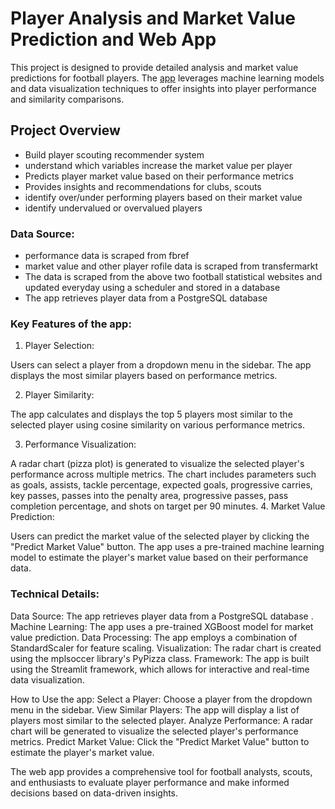 # Player Analysis and Market Value Prediction and Web App
This project is designed to provide detailed analysis and market value predictions for football players. 
The [app]('https://recommenderfootball.streamlit.app/') leverages machine learning models and data visualization techniques to offer insights into player performance and similarity comparisons.

## Project Overview

- Build player scouting recommender system
- understand which variables increase the market value per player
- Predicts player market value based on their performance metrics
- Provides insights and recommendations for clubs, scouts
- identify over/under performing players based on their market value
- identify undervalued or overvalued players

### Data Source:

- performance data is scraped from fbref
- market value and other player rofile data is scraped from transfermarkt
- The data is scraped from the above two football statistical websites and updated everyday using a scheduler and stored in a database
- The app retrieves player data from a PostgreSQL database

### Key Features of the app:

1. Player Selection:

Users can select a player from a dropdown menu in the sidebar.
The app displays the most similar players based on performance metrics.

2. Player Similarity:

The app calculates and displays the top 5 players most similar to the selected player using cosine similarity on various performance metrics.

3. Performance Visualization:

A radar chart (pizza plot) is generated to visualize the selected player's performance across multiple metrics.
The chart includes parameters such as goals, assists, tackle percentage, expected goals, progressive carries, key passes, passes into the penalty area, progressive passes, pass completion percentage, and shots on target per 90 minutes.
4. Market Value Prediction:

Users can predict the market value of the selected player by clicking the "Predict Market Value" button.
The app uses a pre-trained machine learning model to estimate the player's market value based on their performance data.

### Technical Details:

Data Source: The app retrieves player data from a PostgreSQL database .
Machine Learning: The app uses a pre-trained XGBoost model for market value prediction.
Data Processing: The app employs a combination of StandardScaler for feature scaling.
Visualization: The radar chart is created using the mplsoccer library's PyPizza class.
Framework: The app is built using the Streamlit framework, which allows for interactive and real-time data visualization.

How to Use the app:
Select a Player: Choose a player from the dropdown menu in the sidebar.
View Similar Players: The app will display a list of players most similar to the selected player.
Analyze Performance: A radar chart will be generated to visualize the selected player's performance metrics.
Predict Market Value: Click the "Predict Market Value" button to estimate the player's market value.

The web app provides a comprehensive tool for football analysts, scouts, and enthusiasts to evaluate player performance and make informed decisions based on data-driven insights.



